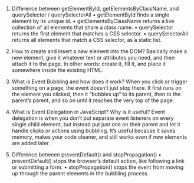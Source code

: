 1. Difference between getElementById, getElementsByClassName, and querySelector / querySelectorAll
•	getElementById finds a single element by its unique id.
•	getElementsByClassName returns a live collection of all elements that share a class name.
•	querySelector returns the first element that matches a CSS selector.
•	querySelectorAll returns all elements that match a CSS selector, as a static list.

2. How to create and insert a new element into the DOM?
Basically make a new element, give it whatever text or attributes you need, and then attach it to the page. In other words: create it, fill it, and place it somewhere inside the existing HTML.

3. What is Event Bubbling and how does it work?
When you click or trigger something on a page, the event doesn’t just stop there. It first runs on the element you clicked, then it “bubbles up” to its parent, then to the parent’s parent, and so on until it reaches the very top of the page.

4. What is Event Delegation in JavaScript? Why is it useful?
Event delegation is when you don’t put separate event listeners on every single child element, but instead put just one on their parent and let it handle clicks or actions using bubbling. It’s useful because it saves memory, makes your code cleaner, and still works even if new elements are added later.

5. Difference between preventDefault() and stopPropagation()
•	preventDefault() stops the browser’s default action, like following a link or submitting a form.
•	stopPropagation() stops the event from moving up through the parent elements in the bubbling process.
